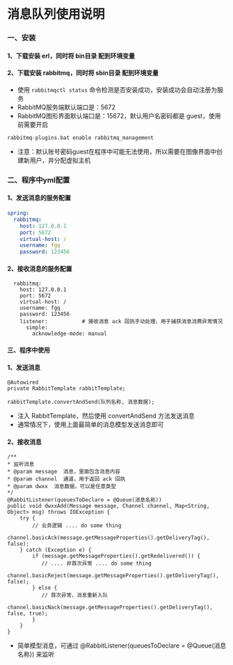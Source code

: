 # 消息队列使用说明

### 一、安装
#### 1、下载安装 erl，同时将 bin目录 配到环境变量
#### 2、下载安装 rabbitmq，同时将 sbin目录 配到环境变量
* 使用 `rabbitmqctl status` 命令检测是否安装成功，安装成功会自动注册为服务
* RabbitMQ服务端默认端口是：5672
* RabbitMQ图形界面默认端口是：15672，默认用户名密码都是 guest，使用前需要开启
```
rabbitmq-plugins.bat enable rabbitmq_management
```

* 注意：默认账号密码guest在程序中可能无法使用，所以需要在图像界面中创建新用户，并分配虚拟主机

### 二、程序中yml配置
#### 1、发送消息的服务配置
```yaml
spring:
  rabbitmq:
    host: 127.0.0.1
    port: 5672
    virtual-host: /
    username: fgq
    password: 123456
```

#### 2、接收消息的服务配置
```
  rabbitmq:
    host: 127.0.0.1
    port: 5672
    virtual-host: /
    username: fgq
    password: 123456
    listener:           # 接收消息 ack 回执手动处理，用于捕获消息消费异常情况
      simple:
        acknowledge-mode: manual
```


#### 三、程序中使用
#### 1、发送消息
```
@Autowired
private RabbitTemplate rabbitTemplate;

rabbitTemplate.convertAndSend(队列名称, 消息数据);
```

* 注入 RabbitTemplate，然后使用 convertAndSend 方法发送消息
* 通常情况下，使用上面最简单的消息模型发送消息即可

#### 2、接收消息
```
/**
* 监听消息
* @param message  消息，里面包含消息内容
* @param channel  通道，用于返回 ack 回执
* @param dwxx  消息数据，可以是任意类型
*/
@RabbitListener(queuesToDeclare = @Queue(消息名称))
public void dwxxAdd(Message message, Channel channel, Map<String, Object> msg) throws IOException {
    try {
        // 业务逻辑 .... do some thing
        channel.basicAck(message.getMessageProperties().getDeliveryTag(), false);
    } catch (Exception e) {
        if (message.getMessageProperties().getRedelivered()) {
           // .... 非首次异常 .... do some thing
           channel.basicReject(message.getMessageProperties().getDeliveryTag(), false);
        } else {
           // 首次异常，消息重新入队
           channel.basicNack(message.getMessageProperties().getDeliveryTag(), false, true);
        }
    }
}
```

* 简单模型消息，可通过 @RabbitListener(queuesToDeclare = @Queue(消息名称)) 来监听
